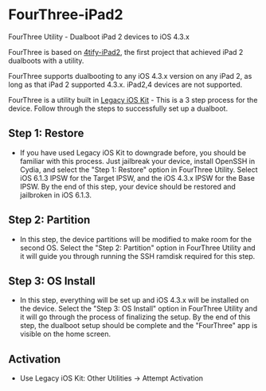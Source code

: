# FourThree-iPad2
FourThree Utility - Dualboot iPad 2 devices to iOS 4.3.x

FourThree is based on [4tify-iPad2](https://github.com/Zurac-Apps/4tify-iPad2), the first project that achieved iPad 2 dualboots with a utility.

FourThree supports dualbooting to any iOS 4.3.x version on any iPad 2, as long as that iPad 2 supported 4.3.x. iPad2,4 devices are not supported.

FourThree is a utility built in [Legacy iOS Kit](https://github.com/LukeZGD/Legacy-iOS-Kit) - This is a 3 step process for the device. Follow through the steps to successfully set up a dualboot.

## Step 1: Restore

- If you have used Legacy iOS Kit to downgrade before, you should be familiar with this process. Just jailbreak your device, install OpenSSH in Cydia, and select the "Step 1: Restore" option in FourThree Utility. Select iOS 6.1.3 IPSW for the Target IPSW, and the iOS 4.3.x IPSW for the Base IPSW. By the end of this step, your device should be restored and jailbroken in iOS 6.1.3.

## Step 2: Partition

- In this step, the device partitions will be modified to make room for the second OS. Select the "Step 2: Partition" option in FourThree Utility and it will guide you through running the SSH ramdisk required for this step.

## Step 3: OS Install

- In this step, everything will be set up and iOS 4.3.x will be installed on the device. Select the "Step 3: OS Install" option in FourThree Utility and it will go through the process of finalizing the setup. By the end of this step, the dualboot setup should be complete and the "FourThree" app is visible on the home screen.

## Activation

- Use Legacy iOS Kit: Other Utilities -> Attempt Activation
